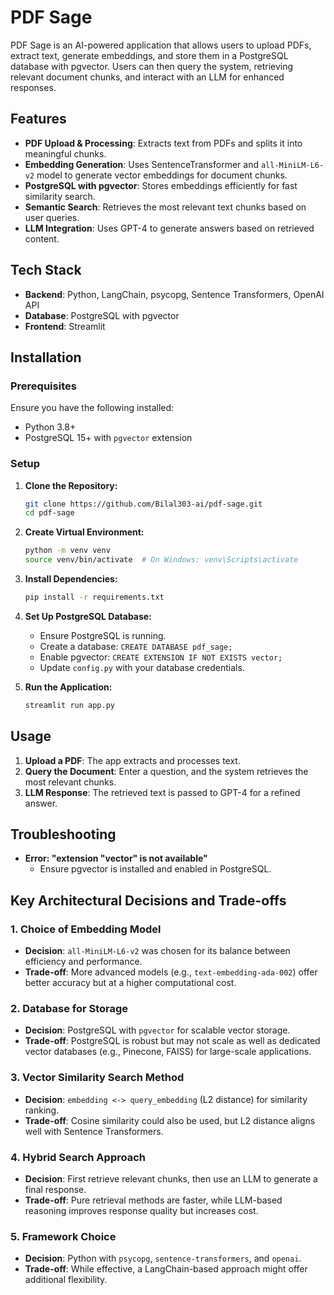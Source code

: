 # PDF Sage

PDF Sage is an AI-powered application that allows users to upload PDFs, extract text, generate embeddings, and store them in a PostgreSQL database with pgvector. Users can then query the system, retrieving relevant document chunks, and interact with an LLM for enhanced responses.

## Features

- **PDF Upload & Processing**: Extracts text from PDFs and splits it into meaningful chunks.
- **Embedding Generation**: Uses SentenceTransformer and `all-MiniLM-L6-v2` model to generate vector embeddings for document chunks.
- **PostgreSQL with pgvector**: Stores embeddings efficiently for fast similarity search.
- **Semantic Search**: Retrieves the most relevant text chunks based on user queries.
- **LLM Integration**: Uses GPT-4 to generate answers based on retrieved content.

## Tech Stack

- **Backend**: Python, LangChain, psycopg, Sentence Transformers, OpenAI API
- **Database**: PostgreSQL with pgvector
- **Frontend**: Streamlit

## Installation

### Prerequisites
Ensure you have the following installed:
- Python 3.8+
- PostgreSQL 15+ with `pgvector` extension

### Setup

1. **Clone the Repository:**
   ```bash
   git clone https://github.com/Bilal303-ai/pdf-sage.git
   cd pdf-sage
   ```

2. **Create Virtual Environment:**
   ```bash
   python -m venv venv
   source venv/bin/activate  # On Windows: venv\Scripts\activate
   ```

3. **Install Dependencies:**
   ```bash
   pip install -r requirements.txt
   ```

4. **Set Up PostgreSQL Database:**
   - Ensure PostgreSQL is running.
   - Create a database: `CREATE DATABASE pdf_sage;`
   - Enable pgvector: `CREATE EXTENSION IF NOT EXISTS vector;`
   - Update `config.py` with your database credentials.

5. **Run the Application:**
   ```bash
   streamlit run app.py
   ```

## Usage

1. **Upload a PDF**: The app extracts and processes text.
2. **Query the Document**: Enter a question, and the system retrieves the most relevant chunks.
3. **LLM Response**: The retrieved text is passed to GPT-4 for a refined answer.

## Troubleshooting

- **Error: "extension \"vector\" is not available"**
  - Ensure pgvector is installed and enabled in PostgreSQL.

## Key Architectural Decisions and Trade-offs

### 1. **Choice of Embedding Model**

- **Decision**: `all-MiniLM-L6-v2` was chosen for its balance between efficiency and performance.
- **Trade-off**: More advanced models (e.g., `text-embedding-ada-002`) offer better accuracy but at a higher computational cost.

### 2. **Database for Storage**

- **Decision**: PostgreSQL with `pgvector` for scalable vector storage.
- **Trade-off**: PostgreSQL is robust but may not scale as well as dedicated vector databases (e.g., Pinecone, FAISS) for large-scale applications.

### 3. **Vector Similarity Search Method**

- **Decision**: `embedding <-> query_embedding` (L2 distance) for similarity ranking.
- **Trade-off**: Cosine similarity could also be used, but L2 distance aligns well with Sentence Transformers.

### 4. **Hybrid Search Approach**

- **Decision**: First retrieve relevant chunks, then use an LLM to generate a final response.
- **Trade-off**: Pure retrieval methods are faster, while LLM-based reasoning improves response quality but increases cost.

### 5. **Framework Choice**

- **Decision**: Python with `psycopg`, `sentence-transformers`, and `openai`.
- **Trade-off**: While effective, a LangChain-based approach might offer additional flexibility.





